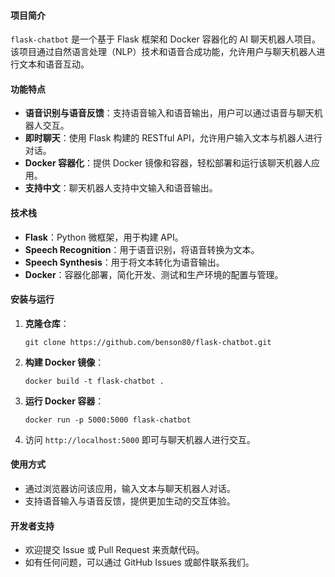 #### 项目简介

`flask-chatbot` 是一个基于 Flask 框架和 Docker 容器化的 AI 聊天机器人项目。该项目通过自然语言处理（NLP）技术和语音合成功能，允许用户与聊天机器人进行文本和语音互动。

#### 功能特点

- **语音识别与语音反馈**：支持语音输入和语音输出，用户可以通过语音与聊天机器人交互。
- **即时聊天**：使用 Flask 构建的 RESTful API，允许用户输入文本与机器人进行对话。
- **Docker 容器化**：提供 Docker 镜像和容器，轻松部署和运行该聊天机器人应用。
- **支持中文**：聊天机器人支持中文输入和语音输出。

#### 技术栈

- **Flask**：Python 微框架，用于构建 API。
- **Speech Recognition**：用于语音识别，将语音转换为文本。
- **Speech Synthesis**：用于将文本转化为语音输出。
- **Docker**：容器化部署，简化开发、测试和生产环境的配置与管理。

#### 安装与运行

1. **克隆仓库**：

   ```
   git clone https://github.com/benson80/flask-chatbot.git
   ```

2. **构建 Docker 镜像**：

   ```
   docker build -t flask-chatbot .
   ```

3. **运行 Docker 容器**：

   ```
   docker run -p 5000:5000 flask-chatbot
   ```

4. 访问 `http://localhost:5000` 即可与聊天机器人进行交互。

#### 使用方式

- 通过浏览器访问该应用，输入文本与聊天机器人对话。
- 支持语音输入与语音反馈，提供更加生动的交互体验。

#### 开发者支持

- 欢迎提交 Issue 或 Pull Request 来贡献代码。
- 如有任何问题，可以通过 GitHub Issues 或邮件联系我们。
